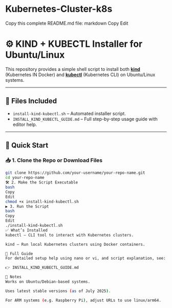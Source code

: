 # Kubernetes-Cluster-k8s
 Copy this complete README.md file:
markdown
Copy
Edit
# ⚙️ KIND + KUBECTL Installer for Ubuntu/Linux

This repository provides a simple shell script to install both **[kind](https://kind.sigs.k8s.io/)** (Kubernetes IN Docker) and **[kubectl](https://kubernetes.io/docs/tasks/tools/)** (Kubernetes CLI) on Ubuntu/Linux systems.

---

## 📂 Files Included

- `install-kind-kubectl.sh` – Automated installer script.
- `INSTALL_KIND_KUBECTL_GUIDE.md` – Full step-by-step usage guide with editor help.

---

## 🚀 Quick Start

### 📥 1. Clone the Repo or Download Files
```bash
git clone https://github.com/your-username/your-repo-name.git
cd your-repo-name
🛠️ 2. Make the Script Executable
bash
Copy
Edit
chmod +x install-kind-kubectl.sh
▶️ 3. Run the Script
bash
Copy
Edit
./install-kind-kubectl.sh
✅ What’s Installed
kubectl – CLI tool to interact with Kubernetes clusters.

kind – Run local Kubernetes clusters using Docker containers.

📘 Full Guide
For detailed setup help using nano or vi, and script explanation, see:

👉 INSTALL_KIND_KUBECTL_GUIDE.md

📎 Notes
Works on Ubuntu/Debian-based systems.

Uses latest stable versions (as of July 2025).

For ARM systems (e.g. Raspberry Pi), adjust URLs to use linux/arm64.


